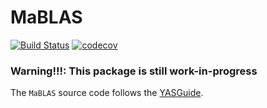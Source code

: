 # MaBLAS

[![Build Status](https://travis-ci.com/YingboMa/MaBLAS.jl.svg?branch=master)](https://travis-ci.com/YingboMa/MaBLAS.jl)
[![codecov](https://codecov.io/gh/YingboMa/MaBLAS.jl/branch/master/graph/badge.svg)](https://codecov.io/gh/YingboMa/MaBLAS.jl)

### Warning!!!: This package is still work-in-progress

The `MaBLAS` source code follows the
[YASGuide](https://github.com/jrevels/YASGuide).
